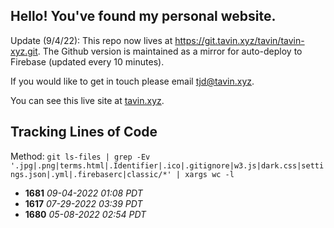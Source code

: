## Hello! You've found my personal website.

Update (9/4/22): This repo now lives at https://git.tavin.xyz/tavin/tavin-xyz.git. The Github version is maintained as a mirror for auto-deploy to Firebase (updated every 10 minutes).

If you would like to get in touch please email [tjd@tavin.xyz](mailto:tjd@tavin.xyz).

You can see this live site at [tavin.xyz](https://tavin.xyz).

## Tracking Lines of Code

Method: `git ls-files | grep -Ev '.jpg|.png|terms.html|.Identifier|.ico|.gitignore|w3.js|dark.css|settings.json|.yml|.firebaserc|classic/*' | xargs wc -l`

- **1681** _09-04-2022 01:08 PDT_
- **1617** _07-29-2022 03:39 PDT_
- **1680** _05-08-2022 02:54 PDT_